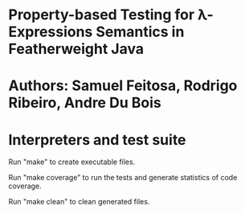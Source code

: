 # Property-based Testing for &lambda;-Expressions Semantics in Featherweight Java
# Authors: Samuel Feitosa, Rodrigo Ribeiro, Andre Du Bois
# Interpreters and test suite 

Run "make" to create executable files.

Run "make coverage" to run the tests and generate statistics of code coverage.

Run "make clean" to clean generated files.
